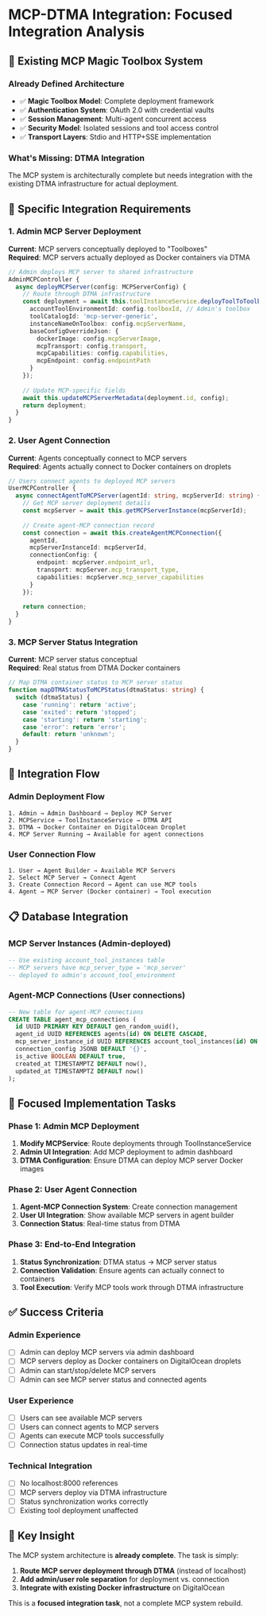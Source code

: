 # MCP-DTMA Integration: Focused Integration Analysis

## 🎯 **Existing MCP Magic Toolbox System**

### **Already Defined Architecture**
- ✅ **Magic Toolbox Model**: Complete deployment framework
- ✅ **Authentication System**: OAuth 2.0 with credential vaults
- ✅ **Session Management**: Multi-agent concurrent access
- ✅ **Security Model**: Isolated sessions and tool access control
- ✅ **Transport Layers**: Stdio and HTTP+SSE implementation

### **What's Missing: DTMA Integration**
The MCP system is architecturally complete but needs integration with the existing DTMA infrastructure for actual deployment.

## 🔧 **Specific Integration Requirements**

### **1. Admin MCP Server Deployment**
**Current**: MCP servers conceptually deployed to "Toolboxes"  
**Required**: MCP servers actually deployed as Docker containers via DTMA

```typescript
// Admin deploys MCP server to shared infrastructure
AdminMCPController {
  async deployMCPServer(config: MCPServerConfig) {
    // Route through DTMA infrastructure
    const deployment = await this.toolInstanceService.deployToolToToolbox({
      accountToolEnvironmentId: config.toolboxId, // Admin's toolbox
      toolCatalogId: 'mcp-server-generic',
      instanceNameOnToolbox: config.mcpServerName,
      baseConfigOverrideJson: {
        dockerImage: config.mcpServerImage,
        mcpTransport: config.transport,
        mcpCapabilities: config.capabilities,
        mcpEndpoint: config.endpointPath
      }
    });
    
    // Update MCP-specific fields
    await this.updateMCPServerMetadata(deployment.id, config);
    return deployment;
  }
}
```

### **2. User Agent Connection**
**Current**: Agents conceptually connect to MCP servers  
**Required**: Agents actually connect to Docker containers on droplets

```typescript
// Users connect agents to deployed MCP servers
UserMCPController {
  async connectAgentToMCPServer(agentId: string, mcpServerId: string) {
    // Get MCP server deployment details
    const mcpServer = await this.getMCPServerInstance(mcpServerId);
    
    // Create agent-MCP connection record
    const connection = await this.createAgentMCPConnection({
      agentId,
      mcpServerInstanceId: mcpServerId,
      connectionConfig: {
        endpoint: mcpServer.endpoint_url,
        transport: mcpServer.mcp_transport_type,
        capabilities: mcpServer.mcp_server_capabilities
      }
    });
    
    return connection;
  }
}
```

### **3. MCP Server Status Integration**
**Current**: MCP server status conceptual  
**Required**: Real status from DTMA Docker containers

```typescript
// Map DTMA container status to MCP server status
function mapDTMAStatusToMCPStatus(dtmaStatus: string) {
  switch (dtmaStatus) {
    case 'running': return 'active';
    case 'exited': return 'stopped';
    case 'starting': return 'starting';
    case 'error': return 'error';
    default: return 'unknown';
  }
}
```

## 🔄 **Integration Flow**

### **Admin Deployment Flow**
```
1. Admin → Admin Dashboard → Deploy MCP Server
2. MCPService → ToolInstanceService → DTMA API
3. DTMA → Docker Container on DigitalOcean Droplet
4. MCP Server Running → Available for agent connections
```

### **User Connection Flow**
```
1. User → Agent Builder → Available MCP Servers
2. Select MCP Server → Connect Agent
3. Create Connection Record → Agent can use MCP tools
4. Agent → MCP Server (Docker container) → Tool execution
```

## 📋 **Database Integration**

### **MCP Server Instances (Admin-deployed)**
```sql
-- Use existing account_tool_instances table
-- MCP servers have mcp_server_type = 'mcp_server'
-- deployed to admin's account_tool_environment
```

### **Agent-MCP Connections (User connections)**
```sql
-- New table for agent-MCP connections
CREATE TABLE agent_mcp_connections (
  id UUID PRIMARY KEY DEFAULT gen_random_uuid(),
  agent_id UUID REFERENCES agents(id) ON DELETE CASCADE,
  mcp_server_instance_id UUID REFERENCES account_tool_instances(id) ON DELETE CASCADE,
  connection_config JSONB DEFAULT '{}',
  is_active BOOLEAN DEFAULT true,
  created_at TIMESTAMPTZ DEFAULT now(),
  updated_at TIMESTAMPTZ DEFAULT now()
);
```

## 🎯 **Focused Implementation Tasks**

### **Phase 1: Admin MCP Deployment**
1. **Modify MCPService**: Route deployments through ToolInstanceService
2. **Admin UI Integration**: Add MCP deployment to admin dashboard
3. **DTMA Configuration**: Ensure DTMA can deploy MCP server Docker images

### **Phase 2: User Agent Connection**
1. **Agent-MCP Connection System**: Create connection management
2. **User UI Integration**: Show available MCP servers in agent builder
3. **Connection Status**: Real-time status from DTMA

### **Phase 3: End-to-End Integration**
1. **Status Synchronization**: DTMA status → MCP server status
2. **Connection Validation**: Ensure agents can actually connect to containers
3. **Tool Execution**: Verify MCP tools work through DTMA infrastructure

## ✅ **Success Criteria**

### **Admin Experience**
- [ ] Admin can deploy MCP servers via admin dashboard
- [ ] MCP servers deploy as Docker containers on DigitalOcean droplets
- [ ] Admin can start/stop/delete MCP servers
- [ ] Admin can see MCP server status and connected agents

### **User Experience**
- [ ] Users can see available MCP servers
- [ ] Users can connect agents to MCP servers
- [ ] Agents can execute MCP tools successfully
- [ ] Connection status updates in real-time

### **Technical Integration**
- [ ] No localhost:8000 references
- [ ] MCP servers deploy via DTMA infrastructure
- [ ] Status synchronization works correctly
- [ ] Existing tool deployment unaffected

## 🚀 **Key Insight**

The MCP system architecture is **already complete**. The task is simply:
1. **Route MCP server deployment through DTMA** (instead of localhost)
2. **Add admin/user role separation** for deployment vs. connection
3. **Integrate with existing Docker infrastructure** on DigitalOcean

This is a **focused integration task**, not a complete MCP system rebuild. 